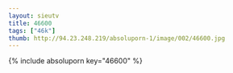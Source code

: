 ```yaml
--- 
layout: sieutv
title: 46600
tags: ["46k"]
thumb: http://94.23.248.219/absoluporn-1/image/002/46600.jpg
---
```

{% include absoluporn key="46600" %} 
